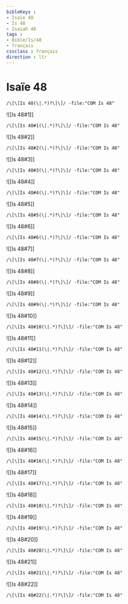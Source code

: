 ```yaml
---
bibleKeys : 
- Isaïe 48
- Is 48
- Isaiah 48
tags : 
- Bible/Is/48
- français
cssclass : français
direction : ltr
---
```


# Isaïe 48

```query
/\[\[Is 48(\|.*)?\]\]/ -file:"COM Is 48"
```



![[Is 48#1]]

```query
/\[\[Is 48#1(\|.*)?\]\]/ -file:"COM Is 48"
```

![[Is 48#2]]

```query
/\[\[Is 48#2(\|.*)?\]\]/ -file:"COM Is 48"
```

![[Is 48#3]]

```query
/\[\[Is 48#3(\|.*)?\]\]/ -file:"COM Is 48"
```

![[Is 48#4]]

```query
/\[\[Is 48#4(\|.*)?\]\]/ -file:"COM Is 48"
```

![[Is 48#5]]

```query
/\[\[Is 48#5(\|.*)?\]\]/ -file:"COM Is 48"
```

![[Is 48#6]]

```query
/\[\[Is 48#6(\|.*)?\]\]/ -file:"COM Is 48"
```

![[Is 48#7]]

```query
/\[\[Is 48#7(\|.*)?\]\]/ -file:"COM Is 48"
```

![[Is 48#8]]

```query
/\[\[Is 48#8(\|.*)?\]\]/ -file:"COM Is 48"
```

![[Is 48#9]]

```query
/\[\[Is 48#9(\|.*)?\]\]/ -file:"COM Is 48"
```

![[Is 48#10]]

```query
/\[\[Is 48#10(\|.*)?\]\]/ -file:"COM Is 48"
```

![[Is 48#11]]

```query
/\[\[Is 48#11(\|.*)?\]\]/ -file:"COM Is 48"
```

![[Is 48#12]]

```query
/\[\[Is 48#12(\|.*)?\]\]/ -file:"COM Is 48"
```

![[Is 48#13]]

```query
/\[\[Is 48#13(\|.*)?\]\]/ -file:"COM Is 48"
```

![[Is 48#14]]

```query
/\[\[Is 48#14(\|.*)?\]\]/ -file:"COM Is 48"
```

![[Is 48#15]]

```query
/\[\[Is 48#15(\|.*)?\]\]/ -file:"COM Is 48"
```

![[Is 48#16]]

```query
/\[\[Is 48#16(\|.*)?\]\]/ -file:"COM Is 48"
```

![[Is 48#17]]

```query
/\[\[Is 48#17(\|.*)?\]\]/ -file:"COM Is 48"
```

![[Is 48#18]]

```query
/\[\[Is 48#18(\|.*)?\]\]/ -file:"COM Is 48"
```

![[Is 48#19]]

```query
/\[\[Is 48#19(\|.*)?\]\]/ -file:"COM Is 48"
```

![[Is 48#20]]

```query
/\[\[Is 48#20(\|.*)?\]\]/ -file:"COM Is 48"
```

![[Is 48#21]]

```query
/\[\[Is 48#21(\|.*)?\]\]/ -file:"COM Is 48"
```

![[Is 48#22]]

```query
/\[\[Is 48#22(\|.*)?\]\]/ -file:"COM Is 48"
```

